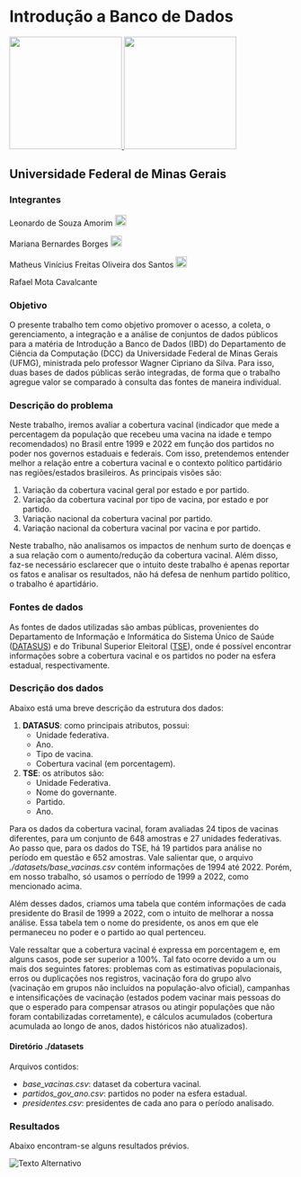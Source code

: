 ﻿# Introdução a Banco de Dados

<div align="left">
  <a href="https://ufmg.br/">
    <img src="https://upload.wikimedia.org/wikipedia/commons/b/b5/Logo_UFMG.jpg" height="200">
  </a>
  <a href="https://ufmg.br/">
    <img src="https://www.ufmg.br/marca/brasao.jpg" height="200">
  </a>
</div>

## Universidade Federal de Minas Gerais


### Integrantes

Leonardo de Souza Amorim [<img src="https://upload.wikimedia.org/wikipedia/commons/thumb/8/81/LinkedIn_icon.svg/1200px-LinkedIn_icon.svg.png" height="20"></a>](https://www.linkedin.com/in/leonardo-s-amorim/) 

Mariana Bernardes Borges [<img src="https://upload.wikimedia.org/wikipedia/commons/thumb/8/81/LinkedIn_icon.svg/1200px-LinkedIn_icon.svg.png" height="20"></a>](https://www.linkedin.com/in/mariana-bernardes-borges-032a5b1b3/) 

Matheus Vinícius Freitas Oliveira dos Santos [<img src="https://upload.wikimedia.org/wikipedia/commons/thumb/8/81/LinkedIn_icon.svg/1200px-LinkedIn_icon.svg.png" height="20"></a>](https://www.linkedin.com/in/matheusfreitasmv/) 

Rafael Mota Cavalcante 

### Objetivo
O presente trabalho tem como objetivo promover o acesso, a coleta, o  gerenciamento, a integração e a análise de conjuntos de dados públicos para a matéria de Introdução a Banco de Dados (IBD) do Departamento de Ciência da Computação (DCC) da Universidade Federal de Minas Gerais (UFMG), ministrada pelo professor Wagner Cipriano da Silva. Para isso, duas bases de dados públicas serão integradas, de forma que o trabalho agregue valor se comparado à consulta das fontes de maneira individual.

### Descrição do problema
Neste trabalho, iremos avaliar a cobertura vacinal (indicador que mede a percentagem da população que recebeu uma vacina na idade e tempo recomendados) no Brasil entre 1999 e 2022 em função dos partidos no poder nos governos estaduais e federais. Com isso, pretendemos entender melhor a relação entre a cobertura vacinal e o contexto político partidário nas regiões/estados brasileiros. As principais visões são:
1. Variação da cobertura vacinal geral por estado e por partido. 
2. Variação da cobertura vacinal por tipo de vacina, por estado e por partido.
3. Variação nacional da cobertura vacinal por partido.
4. Variação nacional da cobertura vacinal por vacina e por partido.

Neste trabalho, não analisamos os impactos de nenhum surto de doenças e a sua relação com o aumento/redução da cobertura vacinal. Além disso, faz-se necessário esclarecer que o intuito deste trabalho é apenas reportar os fatos e analisar os resultados, não há defesa de nenhum partido político, o trabalho é apartidário. 

### Fontes de dados
As fontes de dados utilizadas são ambas públicas, provenientes do Departamento de Informação e Informática do Sistema Único de Saúde ([DATASUS](http://tabnet.datasus.gov.br/cgi/dhdat.exe?bd_pni/cpnibr.def)) e do Tribunal Superior Eleitoral ([TSE](https://sig.tse.jus.br/ords/dwapr/r/seai/sig-eleicao/home?session=14242302917167)), onde é possível encontrar informações sobre a cobertura vacinal e os partidos no poder na esfera estadual, respectivamente.

### Descrição dos dados
Abaixo está uma breve descrição da estrutura dos dados:
1. **DATASUS**: como principais atributos, possui: 
    - Unidade federativa. 
    - Ano. 
    - Tipo de vacina.  
    - Cobertura vacinal (em porcentagem).
2. **TSE**: os atributos são:
      - Unidade Federativa.
      - Nome do governante.
      - Partido.
      - Ano.

Para os dados da cobertura vacinal, foram avaliadas  24 tipos de vacinas diferentes, para um conjunto de 648 amostras e 27 unidades federativas. Ao passo que, para os dados do TSE, há 19 partidos para análise no período em questão e 652 amostras. Vale salientar que, o arquivo _./datasets/base_vacinas.csv_ contém informações de 1994 até 2022. Porém, em nosso trabalho, só usamos o perríodo de 1999 a 2022, como mencionado acima.

Além desses dados, criamos uma tabela que contém informações de cada presidente do Brasil de 1999 a 2022, com o intuito de melhorar a nossa análise. Essa tabela tem o nome do presidente, os anos em que ele permaneceu no poder e o partido ao qual pertenceu.  

Vale ressaltar que a cobertura vacinal é expressa em porcentagem e, em alguns casos, pode ser superior a 100%. Tal  fato ocorre devido a um ou mais dos seguintes fatores: problemas com as estimativas populacionais, erros ou duplicações nos registros, vacinação fora do grupo alvo (vacinação em grupos não incluídos na população-alvo oficial), campanhas e intensificações de vacinação (estados podem vacinar mais pessoas do que o esperado para compensar atrasos ou atingir populações que não foram contabilizadas corretamente), e cálculos acumulados (cobertura acumulada ao longo de anos, dados históricos não atualizados).

#### Diretório ./datasets
Arquivos contidos:
- _base_vacinas.csv_: dataset da cobertura vacinal.
- _partidos_gov_ano.csv_: partidos no poder na esfera estadual.
- _presidentes.csv_: presidentes de cada ano para o período analisado.

### Resultados 

Abaixo encontram-se alguns resultados prévios.

<img src="https://web.whatsapp.com/b4a0ffab-65a2-42c6-aab7-ba7651e5b91e" alt="Texto Alternativo">

